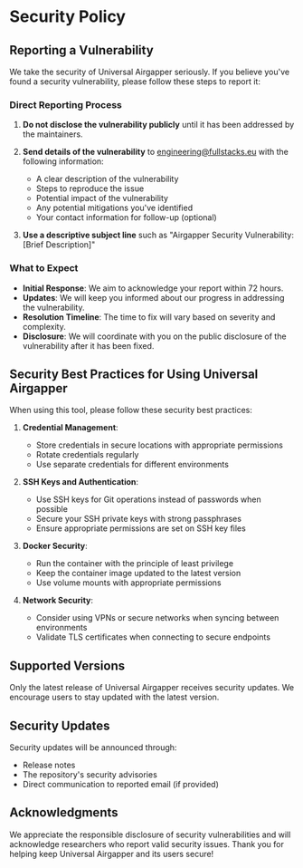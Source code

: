 # Security Policy

## Reporting a Vulnerability

We take the security of Universal Airgapper seriously.
If you believe you've found a security vulnerability, please follow these steps to report it:

### Direct Reporting Process

1. **Do not disclose the vulnerability publicly** until it has been addressed by the maintainers.
2. **Send details of the vulnerability** to [engineering@fullstacks.eu](mailto:engineering@fullstacks.eu) with the following
   information:
    - A clear description of the vulnerability
    - Steps to reproduce the issue
    - Potential impact of the vulnerability
    - Any potential mitigations you've identified
    - Your contact information for follow-up (optional)

3. **Use a descriptive subject line** such as "Airgapper Security Vulnerability: [Brief Description]"

### What to Expect

- **Initial Response**: We aim to acknowledge your report within 72 hours.
- **Updates**: We will keep you informed about our progress in addressing the vulnerability.
- **Resolution Timeline**: The time to fix will vary based on severity and complexity.
- **Disclosure**: We will coordinate with you on the public disclosure of the vulnerability after it has been fixed.

## Security Best Practices for Using Universal Airgapper

When using this tool, please follow these security best practices:

1. **Credential Management**:
    - Store credentials in secure locations with appropriate permissions
    - Rotate credentials regularly
    - Use separate credentials for different environments

2. **SSH Keys and Authentication**:
    - Use SSH keys for Git operations instead of passwords when possible
    - Secure your SSH private keys with strong passphrases
    - Ensure appropriate permissions are set on SSH key files

3. **Docker Security**:
    - Run the container with the principle of least privilege
    - Keep the container image updated to the latest version
    - Use volume mounts with appropriate permissions

4. **Network Security**:
    - Consider using VPNs or secure networks when syncing between environments
    - Validate TLS certificates when connecting to secure endpoints

## Supported Versions

Only the latest release of Universal Airgapper receives security updates.
We encourage users to stay updated with the latest version.

## Security Updates

Security updates will be announced through:

- Release notes
- The repository's security advisories
- Direct communication to reported email (if provided)

## Acknowledgments

We appreciate the responsible disclosure of security vulnerabilities and will acknowledge researchers who report valid
security issues.
Thank you for helping keep Universal Airgapper and its users secure!

